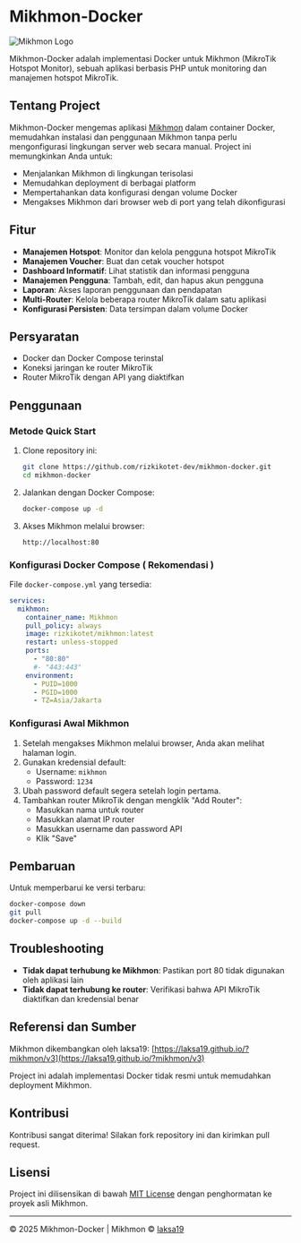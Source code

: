 # Mikhmon-Docker

![Mikhmon Logo](https://raw.githubusercontent.com/laksa19/laksa19.github.io/master/img/mikhmonv3.png)

Mikhmon-Docker adalah implementasi Docker untuk Mikhmon (MikroTik Hotspot Monitor), sebuah aplikasi berbasis PHP untuk monitoring dan manajemen hotspot MikroTik.

## Tentang Project

Mikhmon-Docker mengemas aplikasi [Mikhmon](https://laksa19.github.io/?mikhmon/v3) dalam container Docker, memudahkan instalasi dan penggunaan Mikhmon tanpa perlu mengonfigurasi lingkungan server web secara manual. Project ini memungkinkan Anda untuk:

- Menjalankan Mikhmon di lingkungan terisolasi
- Memudahkan deployment di berbagai platform
- Mempertahankan data konfigurasi dengan volume Docker
- Mengakses Mikhmon dari browser web di port yang telah dikonfigurasi

## Fitur

- **Manajemen Hotspot**: Monitor dan kelola pengguna hotspot MikroTik
- **Manajemen Voucher**: Buat dan cetak voucher hotspot
- **Dashboard Informatif**: Lihat statistik dan informasi pengguna
- **Manajemen Pengguna**: Tambah, edit, dan hapus akun pengguna
- **Laporan**: Akses laporan penggunaan dan pendapatan
- **Multi-Router**: Kelola beberapa router MikroTik dalam satu aplikasi
- **Konfigurasi Persisten**: Data tersimpan dalam volume Docker

## Persyaratan

- Docker dan Docker Compose terinstal
- Koneksi jaringan ke router MikroTik
- Router MikroTik dengan API yang diaktifkan

## Penggunaan

### Metode Quick Start

1. Clone repository ini:
   ```bash
   git clone https://github.com/rizkikotet-dev/mikhmon-docker.git
   cd mikhmon-docker
   ```

2. Jalankan dengan Docker Compose:
   ```bash
   docker-compose up -d
   ```

3. Akses Mikhmon melalui browser:
   ```
   http://localhost:80
   ```

### Konfigurasi Docker Compose ( **Rekomendasi** )

File `docker-compose.yml` yang tersedia:
```yaml
services:
  mikhmon:
    container_name: Mikhmon
    pull_policy: always
    image: rizkikotet/mikhmon:latest
    restart: unless-stopped
    ports:
      - "80:80"
      #- "443:443"
    environment:
      - PUID=1000
      - PGID=1000
      - TZ=Asia/Jakarta
```

### Konfigurasi Awal Mikhmon

1. Setelah mengakses Mikhmon melalui browser, Anda akan melihat halaman login.
2. Gunakan kredensial default:
   - Username: `mikhmon`
   - Password: `1234`
3. Ubah password default segera setelah login pertama.
4. Tambahkan router MikroTik dengan mengklik "Add Router":
   - Masukkan nama untuk router
   - Masukkan alamat IP router
   - Masukkan username dan password API
   - Klik "Save"

## Pembaruan

Untuk memperbarui ke versi terbaru:

```bash
docker-compose down
git pull
docker-compose up -d --build
```

## Troubleshooting

- **Tidak dapat terhubung ke Mikhmon**: Pastikan port 80 tidak digunakan oleh aplikasi lain
- **Tidak dapat terhubung ke router**: Verifikasi bahwa API MikroTik diaktifkan dan kredensial benar

## Referensi dan Sumber

Mikhmon dikembangkan oleh laksa19: [https://laksa19.github.io/?mikhmon/v3](https://laksa19.github.io/?mikhmon/v3)

Project ini adalah implementasi Docker tidak resmi untuk memudahkan deployment Mikhmon.

## Kontribusi

Kontribusi sangat diterima! Silakan fork repository ini dan kirimkan pull request.

## Lisensi

Project ini dilisensikan di bawah [MIT License](LICENSE) dengan penghormatan ke proyek asli Mikhmon.

---

&copy; 2025 Mikhmon-Docker | Mikhmon &copy; [laksa19](https://github.com/laksa19)